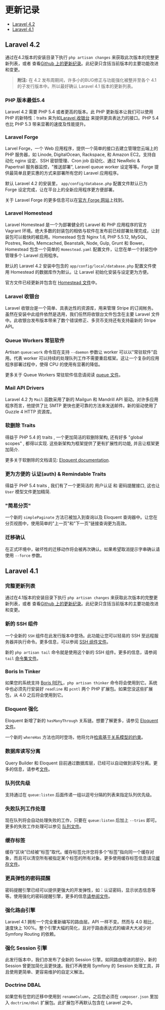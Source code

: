 # 更新记录

- [Laravel 4.2](#laravel-4.2)
- [Laravel 4.1](#laravel-4.1)

<a name="laravel-4.2"></a>
## Laravel 4.2

通过在4.2版本的安装目录下执行 `php artisan changes` 来获取此次版本的完整更新列表，或者 查看[Github 上的更新纪录](https://github.com/laravel/framework/blob/4.2/src/Illuminate/Foundation/changes.json)。此纪录只含括当前版本的主要功能改进和变更。

> **附注:** 在 4.2 发布周期间，许多小的BUG修正与功能强化被整并至各个 4.1 的子发行版本中。所以最好确认 Laravel 4.1 版本的更新列表。 

### PHP 版本最低5.4

Laravel 4.2 需要 PHP 5.4 或者更高的版本。此 PHP 更新版本让我们可以使用 PHP 的新特性：traits 来为如[Laravel 收银台](/docs/billing) 来提供更具表达力的接口。PHP 5.4 也比 PHP 5.3 带来显著的速度及性能提升。

### Laravel Forge

Larvel Forge，一个 Web 应用程序，提供一个简单的接口去建立管理您云端上的 PHP 服务器，如 Linode, DigitalOcean, Rackspace, 和 Amazon EC2。支持自动化 nginx 设定、SSH 密钥管理、Cron job 自动化、通过 NewRelic & Papertrail 服务器监控，"推送部署", Laravel queue worker 设定等等。Forge 提供最简单且更实惠的方式来部署所有您的 Laravel 应用程序。

默认 Laravel 4.2 的安装里， `app/config/database.php` 配置文件默认已为 Forge 设定完成，让在平台上的全新应用程序更方便部署。

关于 Laravel Forge 的更多信息可以在[官方 Forge 网站](https://forge.laravel.com)上找到。

### Laravel Homestead

Laravel Homestead 是一个为部署健全的 Laravel 和 PHP 应用程序的官方 Vagrant 环境。绝大多数的封装包的相依与软件在发布前已经部署处理完成，让封装包可以极快的被启用。Homestead 包含 Nginx 1.6, PHP 5.5.12, MySQL, Postres, Redis, Memcached, Beanstalk, Node, Gulp, Grunt 和 Bower。Homestead 包含一个简单的 `Homestead.yaml` 配置文件，让您在单一个封装包中管理多个 Laravel 应用程序。

默认的 Laravel 4.2 安装中包含的 `app/config/local/database.php` 配置文件使用 Homestead 的数据库作为默认。让 Laravel 初始化安装与设定更为方便。

官方文件已经更新并包含在 [Homestead 文件](/docs/homestead)中。

### Laravel 收银台

Laravel 收银台是一个简单、具表达性的资源库，用来管理 Stripe 的订阅帐务。虽然在安装中此组件依然是选用，我们任然将收银台文件包含在主要 Laravel 文件中。此收银台发布版本带来了数个错误修正、多货币支持还有支持最新的 Stripe API。

### Queue Workers 常驻软件

Artisan `queue:work` 命令现在支持 `--daemon` 参数让 worker 可以以"常驻软件"启用。代表 worker 可以持续的处理队列工作不需要重启框架。这让一个复杂的应用程序部署过程中，使得 CPU 的使用有显著的降低。

更多关于 Queue Workers 常驻软件信息请阅读 [queue 文件](/docs/queues#daemon-queue-worker)。

### Mail API Drivers

Laravel 4.2 为 `Mail` 函数采用了新的 Mailgun 和 Mandrill API 驱动。对许多应用程序而言，他提供了比 SMTP 更快也更可靠的方法来发送邮件。新的驱动使用了 Guzzle 4 HTTP 资源库。

### 软删除 Traits

得益于 PHP 5.4 的 traits , 一个更加简洁的软删除架构, 还有好多 "global scopes" , 都得以实现. 这些新架构为框架提供了更有扩展性的功能, 并且让框架更加简介.

更多关于软删除的文档请见: [Eloquent documentation](/docs/eloquent#soft-deleting).

### 更为方便的 认证(auth) & Remindable Traits

得益于 PHP 5.4 traits , 我们有了一个更简洁的 用户认证 和 密码提醒接口, 这也让 `User` 模型文件更加精简.

### "简易分页"

一个新的 `simplePaginate` 方法已被加入到查询以及 Eloquent 查询器中。让您在分页视图中，使用简单的"上一页"和"下一页"链接查询更为高效。

### 迁移确认

在正式环境中，破坏性的迁移动作将会被再次确认。如果希望取消提示字串确认请使用 `--force` 参数。

<a name="laravel-4.1"></a>
## Laravel 4.1

### 完整更新列表

通过在4.1版本的安装目录下执行 `php artisan changes` 来获取此次版本的完整更新列表，或者 查看[Github 上的更新纪录](https://github.com/laravel/framework/blob/4.1/src/Illuminate/Foundation/changes.json)。此纪录只含括当前版本的主要功能改进和变更。

### 新的 SSH 组件

一个全新的 `SSH` 组件在此发行版本中登场。此功能让您可以轻易的 SSH 至远程服务器并执行命令。更多信息，可以参阅 [SSH 组件文件](/docs/ssh)。

新的 `php artisan tail` 命令就是使用这个新的 SSH 组件。更多的信息，请参阅 `tail` [命令集文件](http://laravel.com/docs/ssh#tailing-remote-logs)。

### Boris In Tinker

如果您的系统支持 [Boris REPL](https://github.com/d11wtq/boris)，`php artisan thinker` 命令将会使用到它。系统中也必须先行安装好 `readline` 和 `pcntl` 两个 PHP 扩展包。如果您没这些扩展包，从 4.0 之后将会使用到它。

### Eloquent 强化

Eloquent 新增了新的 `hasManyThrough` 关系链。想要了解更多，请参见 [Eloquent 文件](/docs/eloquent#has-many-through)。

一个新的 `whereHas` 方法也同时登场，他将允许[检索基于关系模型的约束](/docs/eloquent#querying-relations)。

### 数据库读写分离

Query Builder 和 Eloquent 目前通过数据库层，已经可以自动做到读写分离。更多的信息，请参考[文件](/docs/database#read-write-connections)。

### 队列优先级

支持通过在 `queue:listen` 后面传递一组以逗号分隔的列表来指定队列优先级。

### 失败队列工作处理

现在队列将会自动处理失败的工作，只要在 `queue:listen` 后加上 `--tries` 即可。更多的失败工作处理可以参见 [队列文件](/docs/queues#failed-jobs)。

### 缓存标签

缓存“区块”已经被“标签”取代。缓存标签允许您将多个“标签”指向同一个缓存对象，而且可以清空所有被指定某个标签的所有对象。更多使用缓存标签信息请见[缓存文件](/docs/cache#cache-tags)。

### 更具弹性的密码提醒

密码提醒引擎已经可以提供更强大的开发弹性，如：认证密码，显示状态信息等等。使用强化的密码提醒引擎，更多的信息[请参阅文件](/docs/security#password-reminders-and-reset)。

### 强化路由引擎

Laravel 4.1 拥有一个完全重新编写的路由层。API 一样不变。然而与 4.0 相比，速度快上 100%。整个引擎大幅的简化，且对于路由表达式的编译大大减少对 Symfony Routing 的依赖。

### 强化 Session 引擎

此发行版本中，我们亦发布了全新的 Session 引擎。如同路由增进的部分，新的 Session 曾更加简化且更快速。我们不再使用 Symfony 的 Session 处理工具，并且使用更简单、更容易维护的自定义解法。


### Doctrine DBAL

如果您有在您的迁移中使用到 `renameColumn`，之后您必须在 `composer.json` 里加入 `doctrine/dbal` 扩展包。此扩展包不再默认包含在 Laravel 之中。